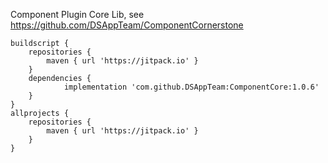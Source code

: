 Component Plugin Core Lib, see https://github.com/DSAppTeam/ComponentCornerstone
```
buildscript {
    repositories {
        maven { url 'https://jitpack.io' }
    }
    dependencies {
	        implementation 'com.github.DSAppTeam:ComponentCore:1.0.6'
	}
}
allprojects {
    repositories {
        maven { url 'https://jitpack.io' }
    }
}

```